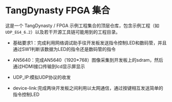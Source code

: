 # TangDynasty FPGA 集合

这是一个 TangDynasty / FPGA 示例工程集合的顶层仓库，包含示例工程（如 `UDP_EG4_6.2`）以及若干开源工具链可能用到的工程目录。

- 基础要求1：完成利用网络调试助手往开发板发送指令控制LED和数码管，并且通过SW1判断该数据为LED的指令还是数码管的指令

- AN5640：完成AN5640（1920*768）图像采集到开发板上的sdram，然后通过HDMI接口传输到lcd显示屏显示

- UDP_IP:模拟UDP协议的收发

- device-link:完成两块开发板之间利用以太网通信，通过按键相互发送简单的指令控制LED